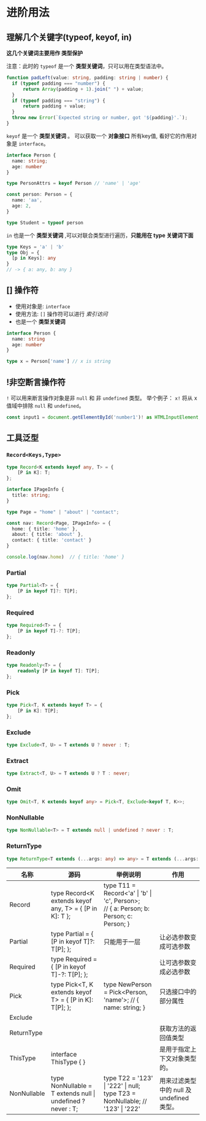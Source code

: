 # 进阶用法




## 理解几个关键字(typeof, keyof, in)
**这几个关键词主要用作 类型保护**

注意：此时的 `typeof` 是一个 **类型关键词**，只可以用在类型语法中。
```typescript
function padLeft(value: string, padding: string | number) {
  if (typeof padding === "number") {
      return Array(padding + 1).join(" ") + value;
  }
  if (typeof padding === "string") {
      return padding + value;
  }
  throw new Error(`Expected string or number, got '${padding}'.`);
}

```


`keyof` 是一个 **类型关键词** 。 可以获取一个 **对象接口** 所有key值, 看好它的作用对象是 `interface`。
```typescript
interface Person {
  name: string;
  age: number
}

type PersonAttrs = keyof Person // 'name' | 'age'

const person: Person = {
  name: 'aa',
  age: 2,
}

type Student = typeof person
```

`in` 也是一个 **类型关键词** ,可以对联合类型进行遍历，**只能用在 type 关键词下面**

```typescript
type Keys = 'a' | 'b'
type Obj = {
  [p in Keys]: any
}
// -> { a: any, b: any }
```




## [] 操作符
* 使用对象是: `interface`
* 使用方法: `[]` 操作符可以进行 *索引访问*
* 也是一个 **类型关键词** 
```typescript
interface Person {
  name: string
  age: number
}

type x = Person['name'] // x is string
```



## !非空断言操作符
`!` 可以用来断言操作对象是非 `null` 和 非 `undefined` 类型。
举个例子： `x!` 将从 x 值域中排除 `null` 和 `undefined`。
```typescript
const input1 = document.getElementById('number1')! as HTMLInputElement;
```





## 工具泛型
### `Record<Keys,Type>`
```typescript
type Record<K extends keyof any, T> = {
    [P in K]: T;
};
```

```typescript
interface IPageInfo {
  title: string;
}

type Page = "home" | "about" | "contact";

const nav: Record<Page, IPageInfo> = {
  home: { title: 'home' },
  about: { title: 'about' },
  contact: { title: 'contact' }
}

console.log(nav.home)  // { title: 'home' }
```



### Partial
```typescript
type Partial<T> = {
    [P in keyof T]?: T[P];
};
```


### Required
```typescript
type Required<T> = {
    [P in keyof T]-?: T[P];
};
```


### Readonly
```typescript
type Readonly<T> = {
    readonly [P in keyof T]: T[P];
};
```


### Pick
```typescript
type Pick<T, K extends keyof T> = {
    [P in K]: T[P];
};
```



### Exclude
```typescript
type Exclude<T, U> = T extends U ? never : T;
```



### Extract
```typescript
type Extract<T, U> = T extends U ? T : never;
```



### Omit
```typescript
type Omit<T, K extends keyof any> = Pick<T, Exclude<keyof T, K>>;
```



### NonNullable
```typescript
type NonNullable<T> = T extends null | undefined ? never : T;
```



### ReturnType
```typescript
type ReturnType<T extends (...args: any) => any> = T extends (...args: any) => infer R ? R : any;

```



| 名称        | 源码                                                         | 举例说明                                                     | 作用                                      |
| ----------- | ------------------------------------------------------------ | ------------------------------------------------------------ | ----------------------------------------- |
| Record      | type Record<K extends keyof any, T> = { [P in K]: T };       | type T11 = Record<'a' \| 'b' \| 'c', Person>;<br /> // { a: Person; b: Person; c: Person; } |                                           |
| Partial     | type Partial<T> = {  [P in keyof T]?: T[P]; };               | 只能用于一层                                                 | 让必选参数变成可选参数                    |
| Required    | type Required<T> = {  [P in keyof T]-?: T[P]; };             |                                                              | 让可选参数变成必选参数                    |
| Pick        | type Pick<T, K extends keyof T> = {     [P in K]: T[P]; };   | type NewPerson = Pick<Person, 'name'>; // { name: string; }  | 只选接口中的部分属性                      |
| Exclude     |                                                              |                                                              |                                           |
| ReturnType  |                                                              |                                                              | 获取方法的返回值类型                      |
| ThisType    | interface ThisType<T> { }                                    |                                                              | 是用于指定上下文对象类型的。              |
| NonNullable | type NonNullable<T> = T extends null \| undefined ? never : T; | type T22 = '123' \| '222' \| null; <br />type T23 = NonNullable<T22>; // '123' \| '222' | 用来过滤类型中的 null 及 undefined 类型。 |


